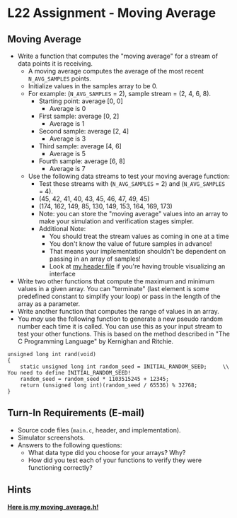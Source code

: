 # L22 Assignment - Moving Average

## Moving Average

- Write a function that computes the "moving average" for a stream of data points it is receiving.
    - A moving average computes the average of the most recent `N_AVG_SAMPLES` points.
    - Initialize values in the samples array to be 0.
    - For example: (`N_AVG_SAMPLES` = 2), sample stream = (2, 4, 6, 8).
        - Starting point: average [0, 0]
            - Average is 0
        - First sample: average [0, 2]
            - Average is 1
        - Second sample: average [2, 4]
            - Average is 3
        - Third sample: average [4, 6]
            - Average is 5
        - Fourth sample: average [6, 8]
            - Average is 7
    - Use the following data streams to test your moving average function:
        - Test these streams with (`N_AVG_SAMPLES` = 2) and (`N_AVG_SAMPLES` = 4).
        - (45, 42, 41, 40, 43, 45, 46, 47, 49, 45)
        - (174, 162, 149, 85, 130, 149, 153, 164, 169, 173)
        - Note: you can store the "moving average" values into an array to make your simulation and verification stages simpler.
        - Additional Note:
            - You should treat the stream values as coming in one at a time
            - You don't know the value of future samples in advance!
            - That means your implementation shouldn't be dependent on passing in an array of samples!
            - Look at [my header file](moving_average_h.html) if you're having trouble visualizing an interface
- Write two other functions that compute the maximum and minimum values in a given array.  You can "terminate" (last element is some predefined constant to simplify your loop) or pass in the length of the array as a parameter.
- Write another function that computes the range of values in an array.
- You *may* use the following function to generate a new pseudo random number each time it is called.  You can use this as your input stream to test your other functions.  This is based on the method described in "The C Programming Language" by Kernighan and Ritchie.
```
unsigned long int rand(void)
{
    static unsigned long int random_seed = INITIAL_RANDOM_SEED;     \\ You need to define INITIAL_RANDOM_SEED!
    random_seed = random_seed * 1103515245 + 12345;
    return (unsigned long int)(random_seed / 65536) % 32768;
}
```

## Turn-In Requirements (E-mail)

- Source code files (`main.c`, header, and implementation).
- Simulator screenshots.
- Answers to the following questions:
    - What data type did you choose for your arrays?  Why?
    - How did you test each of your functions to verify they were functioning correctly?

## Hints

**[Here is my moving_average.h!](moving_average_h.html)**
